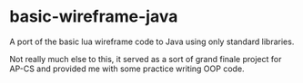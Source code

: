 # basic-wireframe-java
A port of the basic lua wireframe code to Java using only standard libraries.

Not really much else to this, it served as a sort of grand finale project for AP-CS and
provided me with some practice writing OOP code.
